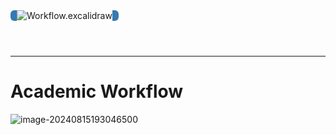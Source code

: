 

<img src="https://img.caozihang.com/img/202304181008183.png" alt="Workflow.excalidraw" style="border-top: 0px !important; border-bottom: 0px !important; border-right: 10px solid #3879B1 !important; border-left: 10px solid #3879B1 !important; border-radius: 6px !important; margin-bottom: 42px"/>

---

# Academic Workflow

![image-20240815193046500](https://img.caozihang.com/img/202408151931277.png)
